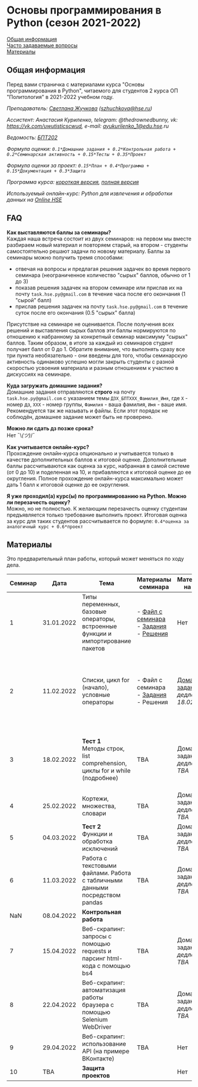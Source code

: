 # Основы программирования в Python (сезон 2021-2022)

[Общая информация](#general)  
[Часто задаваемые вопросы](#faq)  
[Материалы](#content)  

<a name="general"/>

## Общая информация

Перед вами страничка с материалами курса "Основы программирования в Python", читаемого для студентов 2 курса ОП "Политология" в 2021-2022 учебном году.

_Преподаватель: [Светлана Жучкова](https://www.hse.ru/staff/lanalob) (szhuchkova@hse.ru)_

_Ассистент: Анастасия Куриленко, telegram: @thedrownedbunny, vk: https://vk.com/uwutisticscwud, e-mail: ayukurilenko_1@edu.hse.ru_

_Ведомость: [БПТ202](https://docs.google.com/spreadsheets/d/1U59sauSqdKXbp0kNSorjWPna6jXvUYziPOtMe8cHoMk/edit?usp=sharing)_

_Формула оценки: `0.1*Домашние задания + 0.2*Контрольная работа + 0.2*Семинарская активность + 0.15*Тесты + 0.35*Проект`_

_Формула оценки за проект: `0.15*План + 0.4*Программа + 0.15*Документация + 0.3*Защита`_

_Программа курса: [короткая версия](https://www.hse.ru/edu/courses/470961871), [полная версия](http://lms.hse.ru/index.php?page=discipline_programs&page_point=summary&dp_id=900577)_

_Используемый онлайн-курс: Python для извлечения и обработки данных на [Online HSE](https://online.hse.ru/course/view.php?id=4945)_

<a name="faq"/>

## FAQ
**Как выставляются баллы за семинары?**  
Каждая наша встреча состоит из двух семинаров: на первом мы вместе разбираем новый материал и повторяем старый, на втором - студенты самостоятельно решают задачи по новому материалу. Баллы за семинары можно получить тремя способами: 
- отвечая на вопросы и предлагая решения задачек во время первого семинара (неограниченное количество "сырых" баллов, обычно от 1 до 3)
- показав решения задачек на втором семинаре или прислав их на почту `task.hse.py@gmail.com` в течение часа после его окончания (1 "сырой" балл)
- прислав решения задачек на почту `task.hse.py@gmail.com` в течение суток после его окончания (0.5 "сырых" балла)

Присутствие на семинаре не оценивается. После получения всех решений и выставления сырых баллов эти баллы нормируются по отношению к набранному за конкретный семинар максимуму "сырых" баллов. Таким образом, в итоге за каждый из семинаров студент получает балл от 0 до 1. Обратите внимание, что выполнять сразу все три пункта необязательно - они введены для того, чтобы семинарскую активность одинаково успешно могли закрыть студенты с разной скоростью усвоения материала и разным отношением к участию в дискуссиях на семинаре. 

**Куда загружать домашние задания?**  
Домашние задания отправляются **строго** на почту `task.hse.py@gmail.com` с указанием темы `ДЗX_БПТXXX_Фамилия_Имя`, где `Х` - номер дз, `ХХХ` - номер группы, `Фамилия` - ваша фамилия, `Имя` - ваше имя. Рекомендуется так же называть и файлы. Если этот порядок не соблюдён, домашнее задание может быть не проверено.

**Можно ли сдать дз позже срока?**  
Нет ¯\\_(ツ)_/¯ 

**Как учитывается онлайн-курс?**  
Прохождение онлайн-курса опционально и учитывается только в качестве дополнительных баллов к итоговой оценке. Дополнительные баллы рассчитываются как оценка за курс, набранная в самой системе (от 0 до 10) и поделенная на 10, и прибавляются к итоговой оценке до ее округления. Полное прохождение онлайн-курса максимально может дать 1 балл к итоговой оценке до ее округления.

**Я уже проходил(а) курс(ы) по программированию на Python. Можно ли перезачесть оценку?**  
Можно, но не полностью. К желающим перезачесть оценку студентам предъявляется только требование выполнить проект. Итоговая оценка за курс для таких студентов рассчитывается по формуле: `0.4*оценка за аналогичный курс + 0.6*проект`

<a name="content"/>

## Материалы

Это предварительный план работы, который может меняться по ходу дела.

| Семинар | Дата | Тема | Материалы семинара | Материалы на дом | Недели онлайн-курса |
|---------|------|------|--------------------|------------------|----------------| 
| 1 | 31.01.2022 | Типы переменных, базовые операторы, встроенные функции и импортирование пакетов | - [Файл с семинара](https://disk.yandex.ru/d/g5Vx0SaTSVSriw) <br> - [Задания](https://disk.yandex.ru/d/O4vuA20_sI8W8A) <br> - [Решения](https://disk.yandex.ru/d/_ghAePthQLSfZg) | Нет | Неделя 1. Переменные и арифметические действия |
| 2 | 11.02.2022 | Списки, цикл for (начало), условные операторы | - Файл с семинара <br> - [Задания](https://disk.yandex.ru/d/7tSo-8MVHd6a9Q) <br> - Решения| [Домашнее задание 1](https://yadi.sk/d/dG7bsqldUzZ6Wg) <br> *дедлайн: 18.02.22* | Неделя 2. Логический тип данных и условный оператор <br> Неделя 4. Введение в структурированные типы данных и цикл for <br> Неделя 5. Методы | 
| 3 | 18.02.2022 | **Тест 1** <br> Методы строк, list comprehension, циклы for и while (подробнее) | TBA | Домашнее задание 2 <br> *дедлайн: TBA* | Неделя 3. Цикл while <br> Неделя 4. Введение в структурированные типы данных и цикл for <br> Неделя 5. Методы | 
| 4 | 25.02.2022 | Кортежи, множества, словари | TBA | Домашнее задание 3 <br> *дедлайн: TBA* | Неделя 6. Неупорядоченные типы данных | 
| 5 | 04.03.2022 | **Тест 2** <br> Функции и обработка исключений | TBA | Домашнее задание 4 <br> *дедлайн: TBA* | Неделя 8. Функции | 
| 6 | 11.03.2022 | Работа с текстовыми файлами. Работа с табличными данными посредством pandas | TBA | Домашнее задание 5 <br> *дедлайн: TBA* | Работа с файлами |
| NaN | 08.04.2022 | **Контрольная работа** |  |  |  |
| 7 | 15.04.2022 | Веб-скрапинг: запросы с помощью requests и парсинг html-кода с помощью bs4 | TBA | Домашнее задание 6 <br> *дедлайн: TBA* | Неделя 10. Скрейпинг: сбор ссылок с сайта  <br> Неделя 11. Подведение итогов|
| 8 | 22.04.2022 | Веб-скрапинг: автоматизация работы браузера с помощью Selenium WebDriver | TBA | Домашнее задание 7 <br> *дедлайн: TBA* | TBA |
| 9 | 29.04.2022 | Веб-скрапинг: использование API (на примере ВКонтакте)| TBA | Нет | TBA |
| 10 | TBA | **Защита проектов** |  | Нет | Нет |
